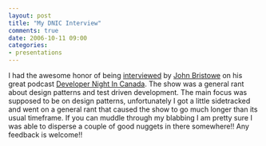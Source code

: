 ```yaml
---
layout: post
title: "My DNIC Interview"
comments: true
date: 2006-10-11 09:00
categories:
- presentations
---
```


I had the awesome honor of being [interviewed](http://dnic.ca/archive/2006/10/11/Jean_2D00_Paul-Boodhoo-on-Design-Patterns.aspx) by [John Bristowe](http://blogs.msdn.com/jbristowe/) on his great podcast [Developer Night In Canada](http://dnic.ca/default.aspx). The show was a general rant about design patterns and test driven development. The main focus was supposed to be on design patterns, unfortunately I got a little sidetracked and went on a general rant that caused the show to go much longer than its usual timeframe. If you can muddle through my blabbing I am pretty sure I was able to disperse a couple of good nuggets in there somewhere!! 
Any feedback is welcome!!





